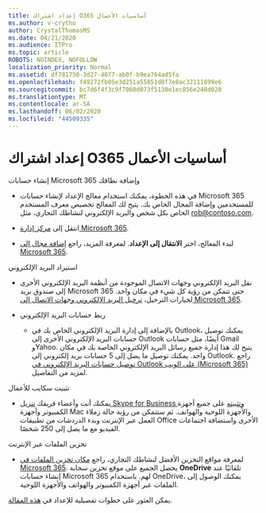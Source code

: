 ```yaml
---
title: إعداد اشتراك O365 أساسيات الأعمال
ms.author: v-crytho
author: CrystalThomasMS
ms.date: 04/21/2020
ms.audience: ITPro
ms.topic: article
ROBOTS: NOINDEX, NOFOLLOW
localization_priority: Normal
ms.assetid: df781750-3d27-4077-ab0f-b9ea764ad5fa
ms.openlocfilehash: f49272fb05e3d251a55851d0f7e8ac32111899e6
ms.sourcegitcommit: bc7d6f4f3c9f7060d073f5130e1ec856e248d020
ms.translationtype: MT
ms.contentlocale: ar-SA
ms.lasthandoff: 06/02/2020
ms.locfileid: "44509335"
---
```

# <a name="setting-up-your-o365-business-essentials-subscription"></a>إعداد اشتراك O365 أساسيات الأعمال

إنشاء حسابات Microsoft 365 وإضافة نطاقك
  
- في هذه الخطوة، يمكنك استخدام معالج الإعداد لإنشاء حسابات Microsoft 365 للمستخدمين وإضافة المجال الخاص بك. يتيح لك المعالج تخصيص معرف المستخدم الخاص بكل شخص والبريد الإلكتروني لنشاطك التجاري، مثل [rob@contoso.com](mailto:rob@contoso.com).
    
- انتقل إلى [مركز إدارة Microsoft 365](https://login.partner.microsoftonline.cn/).
    
- لبدء المعالج، اختر **الانتقال إلى الإعداد**. لمعرفة المزيد، راجع [إضافة مجال إلى Microsoft 365](https://docs.microsoft.com/microsoft-365/admin/setup/add-domain).
    
استيراد البريد الإلكتروني
  
- نقل البريد الإلكتروني وجهات الاتصال الموجودة من أنظمة البريد الإلكتروني الأخرى إلى صندوق بريد Microsoft 365 حتى تتمكن من رؤية كل شيء في مكان واحد. لخيارات الترحيل، [ترحيل البريد الإلكتروني وجهات الاتصال إلى Microsoft 365](https://docs.microsoft.com/microsoft-365/admin/setup/migrate-email-and-contacts-admin).
    
- ربط حسابات البريد الإلكتروني
    
  - بالإضافة إلى إدارة البريد الإلكتروني الخاص بك في Outlook، يمكنك توصيل حسابات البريد الإلكتروني الأخرى إلى Outlook أيضًا، مثل حسابات Gmail وYahoo. يتيح لك هذا إدارة جميع رسائل البريد الإلكتروني الخاصة بك في مكان واحد. يمكنك توصيل ما يصل إلى 5 حسابات بريد إلكتروني إلى Outlook. راجع [توصيل حسابات البريد الإلكتروني في Outlook على الويب (Microsoft 365)](https://support.office.com/Article/Connect-email-accounts-in-Outlook-on-the-web-Office-365-d7012ff0-924f-4f78-8aca-c3912d886c4d) لمزيد من التفاصيل. 
    
تثبيت سكايب للأعمال
  
- يمكنك أنت وأعضاء فريقك [تنزيل Skype for Business وتثبيته](https://support.office.com/Article/download-and-install-Skype-for-Business-8a0d4da8-9d58-44f9-9759-5c8f340cb3fb) على جميع أجهزة الكمبيوتر وأجهزة Mac والأجهزة اللوحية والهواتف. ثم ستتمكن من رؤية حالة زملاء العمل عبر الإنترنت وبدء الدردشات من تطبيقات Office الأخرى واستضافة اجتماعات الفيديو مع ما يصل إلى 250 شخصًا. 
    
تخزين الملفات عبر الإنترنت
  
- لمعرفة مواقع التخزين الأفضل لنشاطك التجاري، راجع [مكان تخزين الملفات في Microsoft 365](https://support.office.com/article/c7c20284-bc94-47f4-9728-d28e9daf0790.aspx). يحصل الجميع على موقع تخزين سحابة **OneDrive** تلقائيًا عند إنشاء حسابات Microsoft 365 لهم. باستخدام OneDrive، يمكنك الوصول إلى الملفات عبر أجهزة الكمبيوتر والهواتف والأجهزة اللوحية. 
    
يمكن العثور على خطوات تفصيلية للإعداد في [هذه المقالة](https://docs.microsoft.com/microsoft-365/admin/setup/setup).
  

